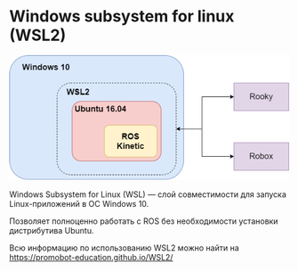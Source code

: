 # Windows subsystem for linux (WSL2)

![img](/WSL2.png)

Windows Subsystem for Linux (WSL) — слой совместимости для запуска Linux-приложений в ОС Windows 10. 

Позволяет полноценно работать с ROS без необходимости установки дистрибутива Ubuntu.

Всю информацию по использованию WSL2 можно найти на https://promobot-education.github.io/WSL2/